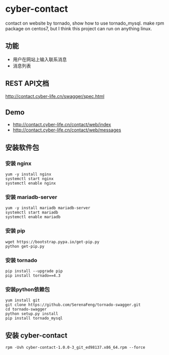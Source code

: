 # cyber-contact
contact on website by tornado, show how to use tornado_mysql.
make rpm package on centos7, but I think this project can run on anything linux.

## 功能
* 用户在网站上输入联系消息
* 消息列表


## REST API文档
http://contact.cyber-life.cn/swagger/spec.html


## Demo
* http://contact.cyber-life.cn/contact/web/index
* http://contact.cyber-life.cn/contact/web/messages


## 安装软件包
### 安装 nginx
```
yum -y install nginx
systemctl start nginx
systemctl enable nginx
```
### 安装 mariadb-server
```
yum -y install mariadb mariadb-server
systemctl start mariadb
systemctl enable mariadb
```
### 安装 pip
```
wget https://bootstrap.pypa.io/get-pip.py
python get-pip.py
```
### 安装 tornado
```
pip install --upgrade pip
pip install tornado==4.3
```
### 安装python依赖包
```
yum install git
git clone https://github.com/SerenaFeng/tornado-swagger.git
cd tornado-swagger
python setup.py install
pip install tornado_mysql
```

## 安装 cyber-contact
```
rpm -Uvh cyber-contact-1.0.0-3_git_ed98137.x86_64.rpm --force
```
